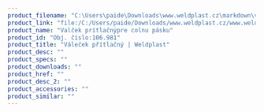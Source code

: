 ```yaml
---
product_filename: "C:\Users\paide\Downloads\www.weldplast.cz\markdown\valecek-pritlacny407.md"
product_link: "file:/C:/Users/paide/Downloads/www.weldplast.cz/www.weldplast.cz/sk/valecek-pritlacny407"
product_name: "Valček prítlačnýpre colnu pásku"
product_id: "Obj. číslo:106.981"
product_title: "Váleček přítlačný | Weldplast"
product_desc: ""
product_specs: ""
product_downloads: ""
product_href: ""
product_desc_2: ""
product_accessories: ""
product_similar: ""
---
```

